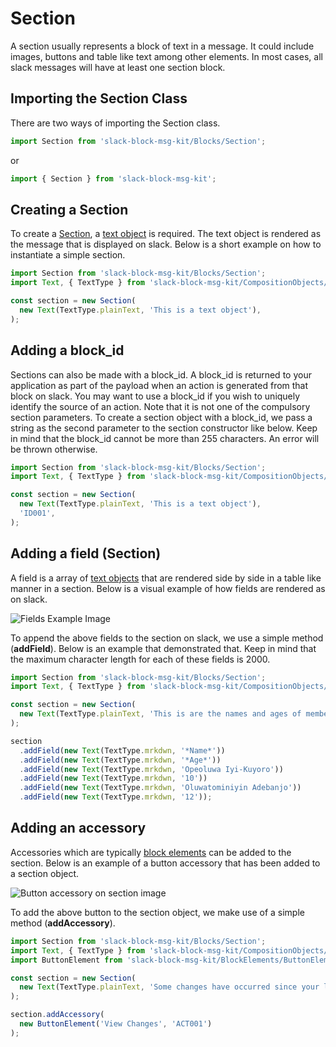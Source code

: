 # Section

A section usually represents a block of text in a message. It could include images, buttons and table like text among other elements. In most cases, all slack messages will have at least one section block.

## Importing the Section Class

There are two ways of importing the Section class.

```javascript
import Section from 'slack-block-msg-kit/Blocks/Section';
```

or

```javascript
import { Section } from 'slack-block-msg-kit';
```

## Creating a Section

To create a [Section](https://api.slack.com/reference/messaging/blocks#section), a [text object](https://github.com/IyiKuyoro/slack-block-msg-kit/blob/master/Docs/CompositionObject/Text.md) is required. The text object is rendered as the message that is displayed on slack. Below is a short example on how to instantiate a simple section.

```javascript
import Section from 'slack-block-msg-kit/Blocks/Section';
import Text, { TextType } from 'slack-block-msg-kit/CompositionObjects/Text';

const section = new Section(
  new Text(TextType.plainText, 'This is a text object'),
);
```

## Adding a block_id

Sections can also be made with a block_id. A block_id is returned to your application as part of the payload when an action is generated from that block on slack. You may want to use a block_id if you wish to uniquely identify the source of an action. Note that it is not one of the compulsory section parameters. To create a section object with a block_id, we pass a string as the second parameter to the section constructor like below. Keep in mind that the block_id cannot be more than 255 characters. An error will be thrown otherwise.

```javascript
import Section from 'slack-block-msg-kit/Blocks/Section';
import Text, { TextType } from 'slack-block-msg-kit/CompositionObjects/Text';

const section = new Section(
  new Text(TextType.plainText, 'This is a text object'),
  'ID001',
);
```

## Adding a field (Section)

A field is a array of [text objects](https://github.com/IyiKuyoro/slack-block-msg-kit/blob/master/Docs/CompositionObject/Text.md) that are rendered side by side in a table like manner in a section. Below is a visual example of how fields are rendered as on slack.

![Fields Example Image](https://res.cloudinary.com/iyikuyoro/image/upload/v1562519506/slack-block-msg-kit/Screenshot_2019-07-07_at_6.11.12_PM.png)

To append the above fields to the section on slack, we use a simple method (**addField**). Below is an example that demonstrated that. Keep in mind that the maximum character length for each of these fields is 2000.

```javascript
import Section from 'slack-block-msg-kit/Blocks/Section';
import Text, { TextType } from 'slack-block-msg-kit/CompositionObjects/Text';

const section = new Section(
  new Text(TextType.plainText, 'This is are the names and ages of members of this channel. :smile:')
);

section
  .addField(new Text(TextType.mrkdwn, '*Name*'))
  .addField(new Text(TextType.mrkdwn, '*Age*'))
  .addField(new Text(TextType.mrkdwn, 'Opeoluwa Iyi-Kuyoro'))
  .addField(new Text(TextType.mrkdwn, '10'))
  .addField(new Text(TextType.mrkdwn, 'Oluwatominiyin Adebanjo'))
  .addField(new Text(TextType.mrkdwn, '12'));
```

## Adding an accessory

Accessories which are typically [block elements](https://github.com/IyiKuyoro/slack-block-msg-kit/blob/master/Docs/BlockElements/BlockElements.md) can be added to the section. Below is an example of a button accessory that has been added to a section object.

![Button accessory on section image](https://res.cloudinary.com/iyikuyoro/image/upload/v1562519902/slack-block-msg-kit/Screenshot_2019-07-07_at_6.18.07_PM.png)

To add the above button to the section object, we make use of a simple method (**addAccessory**).

```javascript
import Section from 'slack-block-msg-kit/Blocks/Section';
import Text, { TextType } from 'slack-block-msg-kit/CompositionObjects/Text';
import ButtonElement from 'slack-block-msg-kit/BlockElements/ButtonElement';

const section = new Section(
  new Text(TextType.plainText, 'Some changes have occurred since your last login')
);

section.addAccessory(
  new ButtonElement('View Changes', 'ACT001')
);
```
